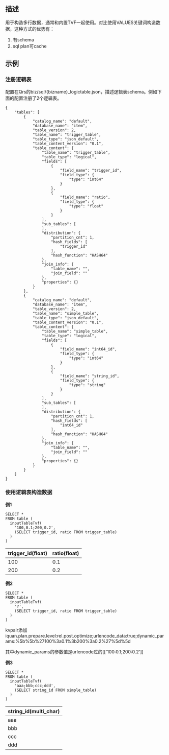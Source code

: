 ## 描述 
用于构造多行数据，通常和内置TVF一起使用。对比使用VALUES关键词构造数据，这种方式的优势有： 
1. 有schema 
2. sql plan可cache 
## 示例 
### 注册逻辑表 
配置在Qrs的biz/sql/{bizname}_logictable.json，描述逻辑表schema。例如下面的配置注册了2个逻辑表。 

```
{
    "tables": [
        {
            "catalog_name": "default",
            "database_name": "item",
            "table_version": 2,
            "table_name": "trigger_table",
            "table_type": "json_default",
            "table_content_version": "0.1",
            "table_content": {
                "table_name": "trigger_table",
                "table_type": "logical",
                "fields": [
                    {
                        "field_name": "trigger_id",
                        "field_type": {
                            "type": "int64"
                        }
                    },
                    {
                        "field_name": "ratio",
                        "field_type": {
                            "type": "float"
                        }
                    }
                ],
                "sub_tables": [
                ],
                "distribution": {
                    "partition_cnt": 1,
                    "hash_fields": [
                        "trigger_id"
                    ],
                    "hash_function": "HASH64"
                },
                "join_info": {
                    "table_name": "",
                    "join_field": ""
                },
                "properties": {}
            }
        },
        {
            "catalog_name": "default",
            "database_name": "item",
            "table_version": 2,
            "table_name": "simple_table",
            "table_type": "json_default",
            "table_content_version": "0.1",
            "table_content": {
                "table_name": "simple_table",
                "table_type": "logical",
                "fields": [
                    {
                        "field_name": "int64_id",
                        "field_type": {
                            "type": "int64"
                        }
                    },
                    {
                        "field_name": "string_id",
                        "field_type": {
                            "type": "string"
                        }
                    }
                ],
                "sub_tables": [
                ],
                "distribution": {
                    "partition_cnt": 1,
                    "hash_fields": [
                        "int64_id"
                    ],
                    "hash_function": "HASH64"
                },
                "join_info": {
                    "table_name": "",
                    "join_field": ""
                },
                "properties": {}
            }
        }
    ]
}

```

### 使用逻辑表构造数据 
<strong>例1</strong> 

```
SELECT *
FROM table (
  inputTableTvf(
    '100,0.1;200,0.2',
    (SELECT trigger_id, ratio FROM trigger_table)
  )
)
```
|trigger_id(float)|ratio(float)|
|------|------|
|100|0.1|
|200|0.2|

<strong>例2</strong> 

```
SELECT *
FROM table (
  inputTableTvf(
    '?',
    (SELECT trigger_id, ratio FROM trigger_table)
  )
)
```
kvpair添加iquan.plan.prepare.level:rel.post.optimize;urlencode_data:true;dynamic_params:%5b%5b%27100%3a0.1%3b200%3a0.2%27%5d%5d

其中dynamic_params的参数值是urlencode过的[['100:0.1;200:0.2']]


<strong>例3</strong> 

```
SELECT *
FROM table (
  inputTableTvf(
    'aaa;bbb;ccc;ddd',
    (SELECT string_id FROM simple_table)
  )
)
```
|string_id(multi_char)
|------|
|aaa|
|bbb|
|ccc|
|ddd|
